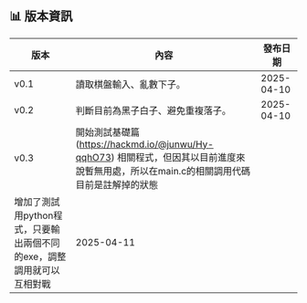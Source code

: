 ## 📊 版本資訊

| 版本 | 內容              | 發布日期     |
|------|------------------|--------------|
| v0.1  | 讀取棋盤輸入、亂數下子。          | 2025-04-10   |
| v0.2  | 判斷目前為黑子白子、避免重複落子。 | 2025-04-10   |
| v0.3  | 開始測試基礎篇 (https://hackmd.io/@junwu/Hy-qqhO73) 相關程式，但因其以目前進度來說暫無用處，所以在main.c的相關調用代碼目前是註解掉的狀態
增加了測試用python程式，只要輸出兩個不同的exe，調整調用就可以互相對戰 | 2025-04-11   |